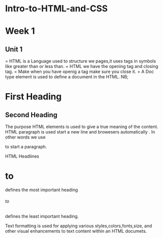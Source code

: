 # Intro-to-HTML-and-CSS
# Week 1  
## Unit 1
= HTML is a Language used to structure we pages,it uses tags in symbols like greater than or less than.
= HTML we have the opening tag and closing tag.
= Make when you have openig a tag make sure you close it.
= A Doc type element is used to define a document in the HTML.
NB;
<!DOC TYPE HTML>
 <html>
   <body>
     <h1> First Heading</h1>
     <h2> Second Heading</h2>
   </body>
 </html>

 The purpose HTML elements is used to give a true meaning of the content.
 HTML paragraph is used start a new line and browesers automatically .
 In other words we use <p></p> to start a paragraph.

 HTML Headlines
 <h1>to</h1> defines the most important heading
 <h6>to</h6> defines the least important heading.

 Text formatting is used for applying various styles,colors,fonts,size, and other visual enhancements to text content within an HTML documets.
 
